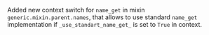Added new context switch for `name_get` in mixin `generic.mixin.parent.names`,
that allows to use standard `name_get` implementation
if `_use_standart_name_get_` is set to `True` in context.
